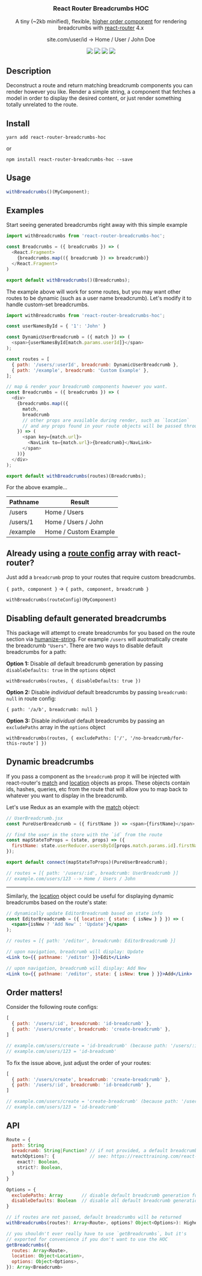 <h3 align="center">
  React Router Breadcrumbs HOC
</h3>

<p align="center">
  A tiny (~2kb minified), flexible, <a href="https://reactjs.org/docs/higher-order-components.html">higher order component</a> for rendering breadcrumbs with <a href="https://github.com/ReactTraining/react-router">react-router</a> 4.x
</p>

<p align="center">
  site.com/user/id → Home / User / John Doe
</p>

<p align="center">
  <a href="https://travis-ci.org/icd2k3/react-router-breadcrumbs-hoc" target="_blank"><img src="https://travis-ci.org/icd2k3/react-router-breadcrumbs-hoc.svg?branch=master" /></a>
  <a href="https://coveralls.io/github/icd2k3/react-router-breadcrumbs-hoc?branch=master" target="_blank"><img src="https://coveralls.io/repos/github/icd2k3/react-router-breadcrumbs-hoc/badge.svg?branch=master" /></a>
  <a href="https://david-dm.org/icd2k3/react-router-breadcrumbs-hoc" title="dependencies status"><img src="https://david-dm.org/icd2k3/react-router-breadcrumbs-hoc/status.svg"/></a>
  <a href="https://codeclimate.com/github/icd2k3/react-router-breadcrumbs-hoc/maintainability"><img src="https://api.codeclimate.com/v1/badges/9f4bd022e2a21f40fc3a/maintainability" /></a>
</p>

## Description

Deconstruct a route and return matching breadcrumb components you can render however you like. Render a simple string, a component that fetches a model in order to display the desired content, or just render something totally unrelated to the route.

## Install

`yarn add react-router-breadcrumbs-hoc`

or

`npm install react-router-breadcrumbs-hoc --save`

## Usage

```js
withBreadcrumbs()(MyComponent);
```

## Examples

Start seeing generated breadcrumbs right away with this simple example
```js
import withBreadcrumbs from 'react-router-breadcrumbs-hoc';

const Breadcrumbs = ({ breadcrumbs }) => (
  <React.Fragment>
    {breadcrumbs.map(({ breadcrumb }) => breadcrumb)}
  </React.Fragment>
)

export default withBreadcrumbs()(Breadcrumbs);
```

The example above will work for some routes, but you may want other routes to be dynamic (such as a user name breadcrumb). Let's modify it to handle custom-set breadcrumbs.

```js
import withBreadcrumbs from 'react-router-breadcrumbs-hoc';

const userNamesById = { '1': 'John' }

const DynamicUserBreadcrumb = ({ match }) => (
  <span>{userNamesById[match.params.userId]}</span>
);

const routes = [
  { path: '/users/:userId', breadcrumb: DynamicUserBreadcrumb },
  { path: '/example', breadcrumb: 'Custom Example' },
];

// map & render your breadcrumb components however you want.
const Breadcrumbs = ({ breadcrumbs }) => (
  <div>
    {breadcrumbs.map(({
      match,
      breadcrumb
      // other props are available during render, such as `location` 
      // and any props found in your route objects will be passed through too
    }) => (
      <span key={match.url}>
        <NavLink to={match.url}>{breadcrumb}</NavLink>
      </span>
    ))}
  </div>
);

export default withBreadcrumbs(routes)(Breadcrumbs);
```

For the above example...

Pathname | Result
--- | ---
/users | Home / Users
/users/1 | Home / Users / John
/example | Home / Custom Example

## Already using a [route config](https://reacttraining.com/react-router/web/example/route-config) array with react-router?

Just add a `breadcrumb` prop to your routes that require custom breadcrumbs.

`{ path, component }` -> `{ path, component, breadcrumb }`

`withBreadcrumbs(routeConfig)(MyComponent)`

## Disabling default generated breadcrumbs

This package will attempt to create breadcrumbs for you based on the route section via [humanize-string](https://github.com/sindresorhus/humanize-string). For example `/users` will auotmatically create the breadcrumb `"Users"`. There are two ways to disable default breadcrumbs for a path:

**Option 1:** Disable _all_ default breadcrumb generation by passing `disableDefaults: true` in the `options` object

`withBreadcrumbs(routes, { disableDefaults: true })`

**Option 2:** Disable _individual_ default breadcrumbs by passing `breadcrumb: null` in route config:

`{ path: '/a/b', breadcrumb: null }`

**Option 3:** Disable _individual_ default breadcrumbs by passing an `excludePaths` array in the `options` object

`withBreadcrumbs(routes, { excludePaths: ['/', '/no-breadcrumb/for-this-route'] })`


## Dynamic breadcrumbs

If you pass a component as the `breadcrumb` prop it will be injected with react-router's [match](https://reacttraining.com/react-router/web/api/match) and [location](https://reacttraining.com/react-router/web/api/location) objects as props. These objects contain ids, hashes, queries, etc from the route that will allow you to map back to whatever you want to display in the breadcrumb.

Let's use Redux as an example with the [match](https://reacttraining.com/react-router/web/api/match) object:

```js
// UserBreadcrumb.jsx
const PureUserBreadcrumb = ({ firstName }) => <span>{firstName}</span>;

// find the user in the store with the `id` from the route
const mapStateToProps = (state, props) => ({
  firstName: state.userReducer.usersById[props.match.params.id].firstName,
});

export default connect(mapStateToProps)(PureUserBreadcrumb);

// routes = [{ path: '/users/:id', breadcrumb: UserBreadcrumb }]
// example.com/users/123 --> Home / Users / John
```

----

Similarly, the [location](https://reacttraining.com/react-router/web/api/location) object could be useful for displaying dynamic breadcrumbs based on the route's state:

```jsx
// dynamically update EditorBreadcrumb based on state info
const EditorBreadcrumb = ({ location: { state: { isNew } } }) => (
  <span>{isNew ? 'Add New' : 'Update'}</span>
);

// routes = [{ path: '/editor', breadcrumb: EditorBreadcrumb }]

// upon navigation, breadcrumb will display: Update
<Link to={{ pathname: '/editor' }}>Edit</Link>

// upon navigation, breadcrumb will display: Add New
<Link to={{ pathname: '/editor', state: { isNew: true } }}>Add</Link>
```

## Order matters!

Consider the following route configs:

```js
[
  { path: '/users/:id', breadcrumb: 'id-breadcrumb' },
  { path: '/users/create', breadcrumb: 'create-breadcrumb' },
]

// example.com/users/create = 'id-breadcrumb' (because path: '/users/:id' will match first)
// example.com/users/123 = 'id-breadcumb'
```

To fix the issue above, just adjust the order of your routes:

```js
[
  { path: '/users/create', breadcrumb: 'create-breadcrumb' },
  { path: '/users/:id', breadcrumb: 'id-breadcrumb' },
]

// example.com/users/create = 'create-breadcrumb' (because path: '/users/create' will match first)
// example.com/users/123 = 'id-breadcrumb'
```

## API

```js
Route = {
  path: String
  breadcrumb: String|Function? // if not provided, a default breadcrumb will be returned
  matchOptions?: {             // see: https://reacttraining.com/react-router/web/api/matchPath
    exact?: Boolean,
    strict?: Boolean,
  }
}

Options = {
  excludePaths: Array       // disable default breadcrumb generation for specific paths
  disableDefaults: Boolean  // disable all default breadcrumb generation
}

// if routes are not passed, default breadcrumbs will be returned
withBreadcrumbs(routes?: Array<Route>, options? Object<Options>): HigherOrderComponent

// you shouldn't ever really have to use `getBreadcrumbs`, but it's
// exported for convenience if you don't want to use the HOC
getBreadcrumbs({
  routes: Array<Route>,
  location: Object<Location>,
  options: Object<Options>,
}): Array<Breadcrumb>
```
